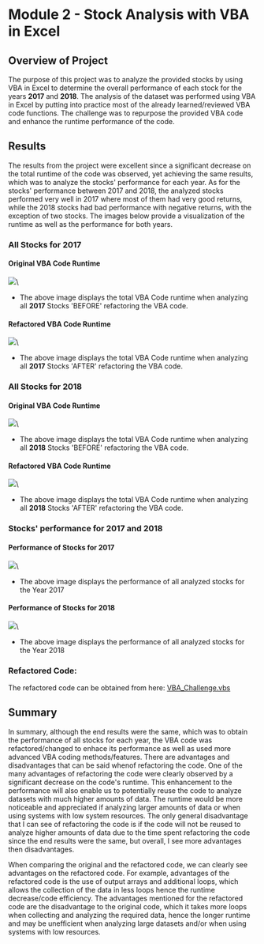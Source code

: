 # Module 2 - Stock Analysis with VBA in Excel

## Overview of Project
The purpose of this project was to analyze the provided stocks by using VBA in Excel to determine the overall performance of each stock for the years **2017** and **2018**.  The analysis of the dataset was performed using VBA in Excel by putting into practice most of the already learned/reviewed VBA code functions.  The challenge was to repurpose the provided VBA code and enhance the runtime performance of the code.

## Results
The results from the project were excellent since a significant decrease on the total runtime of the code was observed, yet achieving the same results, which was to analyze the stocks' performance for each year.  As for the stocks' performance between 2017 and 2018, the analyzed stocks performed very well in 2017 where most of them had very good returns, while the 2018 stocks had bad performance with negative returns, with the exception of two stocks.  The images below provide a visualization of the runtime as well as the performance for both years.

### All Stocks for 2017

#### Original VBA Code Runtime
<image src="./Resources/VBA_Challenge_2017-OriginalCodeRuntime.png">\
- The above image displays the total VBA Code runtime when analyzing all **2017** Stocks 'BEFORE' refactoring the VBA code.

#### Refactored VBA Code Runtime
<image src="./Resources/VBA_Challenge_2017.png">\
- The above image displays the total VBA Code runtime when analyzing all **2017** Stocks 'AFTER' refactoring the VBA code.

### All Stocks for 2018

#### Original VBA Code Runtime
<image src="./Resources/VBA_Challenge_2018-OriginalCodeRuntime.png">\
- The above image displays the total VBA Code runtime when analyzing all **2018** Stocks 'BEFORE' refactoring the VBA code.

#### Refactored VBA Code Runtime
<image src="./Resources/VBA_Challenge_2018.png">\
- The above image displays the total VBA Code runtime when analyzing all **2018** Stocks  'AFTER' refactoring the VBA code.


### Stocks' performance for 2017 and 2018
#### Performance of Stocks for 2017
<image src="./Resources/VBA_Challenge_2017-StocksPerformance.png">\
- The above image displays the performance of all analyzed stocks for the Year 2017
  
#### Performance of Stocks for 2018
<image src="./Resources/VBA_Challenge_2018-StocksPerformance.png">\
- The above image displays the performance of all analyzed stocks for the Year 2018

### Refactored Code:
The refactored code can be obtained from here: [VBA_Challenge.vbs](https://github.com/eldarias/stock-analysis/blob/main/VBA_Challenge.vbs)



## Summary
In summary, although the end results were the same, which was to obtain the performance of all stocks for each year, the VBA code was refactored/changed to enhace its performance as well as used more advanced VBA coding methods/features.  There are advantages and disadvantages that can be said whenof refactoring the code.  One of the many advantages of refactoring the code were clearly observed by a significant decrease on the code's runtime.  This enhancement to the performance will also enable us to potentially reuse the code to analyze datasets with much higher amounts of data.  The runtime would be more noticeable and appreciated if analyzing larger amounts of data or when using systems with low system resources.  The only general disadvantage that I can see of refactoring the code is if the code will not be reused to analyze higher amounts of data due to the time spent refactoring the code since the end results were the same, but overall, I see more advantages then disadvantages.

When comparing the original and the refactored code, we can clearly see advantages on the refactored code.  For example, advantages of the refactored code is the use of output arrays and additional loops, which allows the collection of the data in less loops hence the runtime decrease/code efficiency.  The advantages mentioned for the refactored code are the disadvantage to the original code, which it takes more loops when collecting and analyzing the required data, hence the longer runtime and may be unefficient when analyzing large datasets and/or when using systems with low resources.